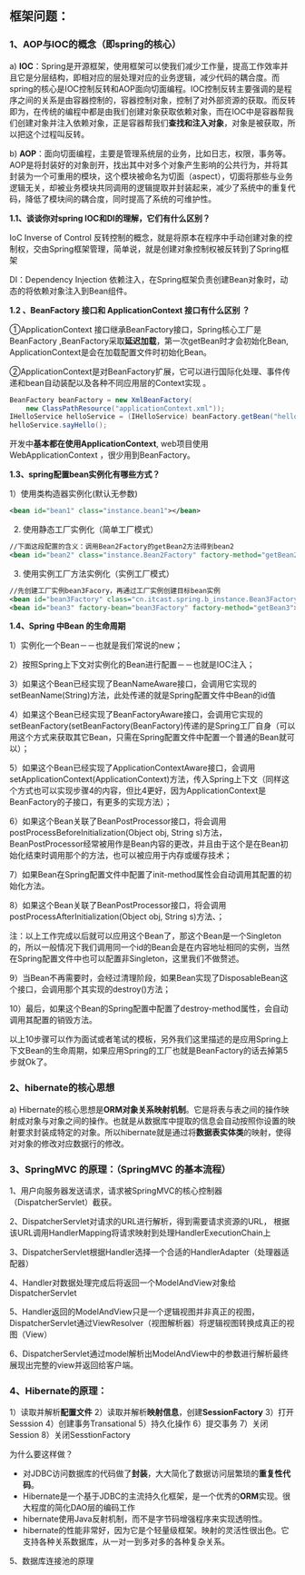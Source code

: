 ## 框架问题：

### **1、AOP与IOC的概念（即spring的核心）**

a) **IOC**：Spring是开源框架，使用框架可以使我们减少工作量，提高工作效率并且它是分层结构，即相对应的层处理对应的业务逻辑，减少代码的耦合度。而spring的核心是IOC控制反转和AOP面向切面编程。IOC控制反转主要强调的是程序之间的关系是由容器控制的，容器控制对象，控制了对外部资源的获取。而反转即为，在传统的编程中都是由我们创建对象获取依赖对象，而在IOC中是容器帮我们创建对象并注入依赖对象，正是容器帮我们**查找和注入对象**，对象是被获取，所以把这个过程叫反转。

b) **AOP**：面向切面编程，主要是管理系统层的业务，比如日志，权限，事务等。AOP是将封装好的对象剖开，找出其中对多个对象产生影响的公共行为，并将其封装为一个可重用的模块，这个模块被命名为切面（aspect），切面将那些与业务逻辑无关，却被业务模块共同调用的逻辑提取并封装起来，减少了系统中的重复代码，降低了模块间的耦合度，同时提高了系统的可维护性。

**1.1、谈谈你对spring IOC和DI的理解，它们有什么区别？**

IoC Inverse of Control 反转控制的概念，就是将原本在程序中手动创建对象的控制权，交由Spring框架管理，简单说，就是创建对象控制权被反转到了Spring框架

DI：Dependency Injection 依赖注入，在Spring框架负责创建Bean对象时，动态的将依赖对象注入到Bean组件。

**1.2 、BeanFactory 接口和 ApplicationContext 接口有什么区别 ？**

①ApplicationContext 接口继承BeanFactory接口，Spring核心工厂是BeanFactory ,BeanFactory采取**延迟加载**，第一次getBean时才会初始化Bean, ApplicationContext是会在加载配置文件时初始化Bean。

 ②ApplicationContext是对BeanFactory扩展，它可以进行国际化处理、事件传递和bean自动装配以及各种不同应用层的Context实现 。 

```java
BeanFactory beanFactory = new XmlBeanFactory(
    new ClassPathResource("applicationContext.xml"));
IHelloService helloService = (IHelloService) beanFactory.getBean("helloService");
helloService.sayHello();
```

开发中**基本都在使用ApplicationContext**, web项目使用WebApplicationContext ，很少用到BeanFactory。

**1.3、spring配置bean实例化有哪些方式？**

 1）使用类构造器实例化(默认无参数)

```xml
<bean id="bean1" class="instance.bean1"></bean>
```

2) 使用静态工厂实例化（简单工厂模式）

```xml
//下面这段配置的含义：调用Bean2Factory的getBean2方法得到bean2
<bean id="bean2" class="instance.Bean2Factory" factory-method="getBean2"></bean>
```

3) 使用实例工厂方法实例化（实例工厂模式）

```xml
//先创建工厂实例bean3Facory，再通过工厂实例创建目标bean实例
<bean id="bean3Factory" class="cn.itcast.spring.b_instance.Bean3Factory"></bean>
<bean id="bean3" factory-bean="bean3Factory" factory-method="getBean3"></bean>
```

**1.4、Spring 中Bean 的生命周期**

1）实例化一个Bean－－也就是我们常说的new；

2）按照Spring上下文对实例化的Bean进行配置－－也就是IOC注入；

3）如果这个Bean已经实现了BeanNameAware接口，会调用它实现的setBeanName(String)方法，此处传递的就是Spring配置文件中Bean的id值

4）如果这个Bean已经实现了BeanFactoryAware接口，会调用它实现的setBeanFactory(setBeanFactory(BeanFactory)传递的是Spring工厂自身（可以用这个方式来获取其它Bean，只需在Spring配置文件中配置一个普通的Bean就可以）；

 5）如果这个Bean已经实现了ApplicationContextAware接口，会调用setApplicationContext(ApplicationContext)方法，传入Spring上下文（同样这个方式也可以实现步骤4的内容，但比4更好，因为ApplicationContext是BeanFactory的子接口，有更多的实现方法）；

6）如果这个Bean关联了BeanPostProcessor接口，将会调用postProcessBeforeInitialization(Object obj, String s)方法，BeanPostProcessor经常被用作是Bean内容的更改，并且由于这个是在Bean初始化结束时调用那个的方法，也可以被应用于内存或缓存技术；

7）如果Bean在Spring配置文件中配置了init-method属性会自动调用其配置的初始化方法。

8）如果这个Bean关联了BeanPostProcessor接口，将会调用postProcessAfterInitialization(Object obj, String s)方法、；

注：以上工作完成以后就可以应用这个Bean了，那这个Bean是一个Singleton的，所以一般情况下我们调用同一个id的Bean会是在内容地址相同的实例，当然在Spring配置文件中也可以配置非Singleton，这里我们不做赘述。

9）当Bean不再需要时，会经过清理阶段，如果Bean实现了DisposableBean这个接口，会调用那个其实现的destroy()方法；

10）最后，如果这个Bean的Spring配置中配置了destroy-method属性，会自动调用其配置的销毁方法。

以上10步骤可以作为面试或者笔试的模板，另外我们这里描述的是应用Spring上下文Bean的生命周期，如果应用Spring的工厂也就是BeanFactory的话去掉第5步就Ok了。

### 2、hibernate的核心思想

a) Hibernate的核心思想是**ORM对象关系映射机制**。它是将表与表之间的操作映射成对象与对象之间的操作。也就是从数据库中提取的信息会自动按照你设置的映射要求封装成特定的对象。所以hibernate就是通过将**数据表实体类**的映射，使得对对象的修改对应数据行的修改。

### **3、SpringMVC 的原理：（SpringMVC 的基本流程）**

1、用户向服务器发送请求，请求被SpringMVC的核心控制器（DispatcherServlet）截获。

2、DispatcherServlet对请求的URL进行解析，得到需要请求资源的URL， 根据该URL调用HandlerMapping将请求映射到处理HandlerExecutionChain上

3、DispatcherServlet根据Handler选择一个合适的HandlerAdapter（处理器适配器）

4、Handler对数据处理完成后将返回一个ModelAndView对象给DispatcherServlet

5、Handler返回的ModelAndView只是一个逻辑视图并非真正的视图，DispatcherServlet通过ViewResolver（视图解析器）将逻辑视图转换成真正的视图（View）

6、DispatcherServlet通过model解析出ModelAndView中的参数进行解析最终展现出完整的view并返回给客户端。

### **4、Hibernate的原理：**

1）读取并解析**配置文件** 
2）读取并解析**映射信息**，创建**SessionFactory** 
3）打开Sesssion 
4）创建事务Transational
5）持久化操作 
6）提交事务 
7）关闭Session 
8）关闭SesstionFactory

为什么要这样做？

- 对JDBC访问数据库的代码做了**封装**，大大简化了数据访问层繁琐的**重复性代码**。
- Hibernate是一个基于JDBC的主流持久化框架，是一个优秀的**ORM**实现。很大程度的简化DAO层的编码工作
- hibernate使用Java反射机制，而不是字节码增强程序来实现透明性。
- hibernate的性能非常好，因为它是个轻量级框架。映射的灵活性很出色。它支持各种关系数据库，从一对一到多对多的各种复杂关系。

5、数据库连接池的原理







